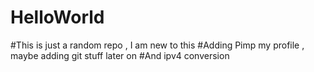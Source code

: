 # HelloWorld
#This is just a random repo ,  I am new to this 
#Adding Pimp my profile , maybe adding git stuff later on
#And ipv4 conversion
